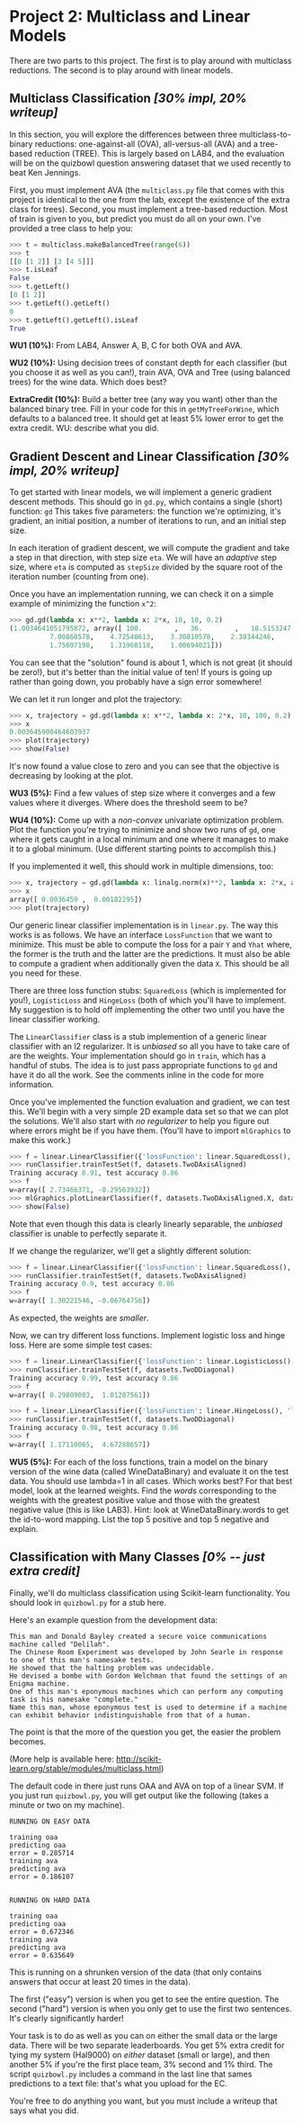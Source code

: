 # Project 2: Multiclass and Linear Models

There are two parts to this project. The first is to play around with multiclass reductions. The second is to play around with linear models.

## Multiclass Classification *[30% impl, 20% writeup]*

In this section, you will explore the differences between three
multiclass-to-binary reductions: one-against-all (OVA), all-versus-all
(AVA) and a tree-based reduction (TREE).  This is largely based
on LAB4, and the evaluation will be on the quizbowl question answering
dataset that we used recently to beat Ken Jennings.

First, you must implement AVA (the `multiclass.py` file that comes
with this project is identical to the one from the lab, except the
existence of the extra class for trees). Second, you must implement a
tree-based reduction. Most of train is given to you, but predict you
must do all on your own. I've provided a tree class to help you:

```python
>>> t = multiclass.makeBalancedTree(range(6))
>>> t
[[0 [1 2]] [3 [4 5]]]
>>> t.isLeaf
False
>>> t.getLeft()
[0 [1 2]]
>>> t.getLeft().getLeft()
0
>>> t.getLeft().getLeft().isLeaf
True
```

**WU1 (10%):** From LAB4, Answer A, B, C for both OVA and AVA.

**WU2 (10%):** Using decision trees of constant depth for each
classifier (but you choose it as well as you can!), train AVA, OVA and
Tree (using balanced trees) for the wine data. Which does best?

**ExtraCredit (10%):** Build a better tree (any way you want) other
than the balanced binary tree. Fill in your code for this in
`getMyTreeForWine`, which defaults to a balanced tree. It should get
at least 5% lower error to get the extra credit. WU: describe what you
did.


## Gradient Descent and Linear Classification *[30% impl, 20% writeup]*

To get started with linear models, we will implement a generic
gradient descent methods.  This should go in `gd.py`, which
contains a single (short) function: `gd` This takes five
parameters: the function we're optimizing, it's gradient, an initial
position, a number of iterations to run, and an initial step size.

In each iteration of gradient descent, we will compute the gradient
and take a step in that direction, with step size `eta`.  We
will have an *adaptive* step size, where `eta` is computed
as `stepSize` divided by the square root of the iteration
number (counting from one).

Once you have an implementation running, we can check it on a simple
example of minimizing the function `x^2`:

```python
>>> gd.gd(lambda x: x**2, lambda x: 2*x, 10, 10, 0.2)
(1.0034641051795872, array([ 100.        ,   36.        ,   18.5153247 ,   10.95094653,
          7.00860578,    4.72540613,    3.30810578,    2.38344246,
          1.75697198,    1.31968118,    1.00694021]))
```

You can see that the "solution" found is about 1, which is not great
(it should be zero!), but it's better than the initial value of ten!
If yours is going up rather than going down, you probably have a sign
error somewhere!

We can let it run longer and plot the trajectory:

```python
>>> x, trajectory = gd.gd(lambda x: x**2, lambda x: 2*x, 10, 100, 0.2)
>>> x
0.003645900464603937
>>> plot(trajectory)
>>> show(False)
```

It's now found a value close to zero and you can see that the
objective is decreasing by looking at the plot.

**WU3 (5%):** Find a few values of step size where it converges and
a few values where it diverges.  Where does the threshold seem to
be?

**WU4 (10%):** Come up with a *non-convex* univariate
optimization problem.  Plot the function you're trying to minimize and
show two runs of `gd`, one where it gets caught in a local
minimum and one where it manages to make it to a global minimum.  (Use
different starting points to accomplish this.)

If you implemented it well, this should work in multiple dimensions,
too:

```python
>>> x, trajectory = gd.gd(lambda x: linalg.norm(x)**2, lambda x: 2*x, array([10,5]), 100, 0.2)
>>> x
array([ 0.0036459 ,  0.00182295])
>>> plot(trajectory)
```

Our generic linear classifier implementation is
in `linear.py`.  The way this works is as follows.  We have an
interface `LossFunction` that we want to minimize.  This must
be able to compute the loss for a pair `Y` and `Yhat`
where, the former is the truth and the latter are the predictions.  It
must also be able to compute a gradient when additionally given the
data `X`.  This should be all you need for these.

There are three loss function stubs: `SquaredLoss` (which is
implemented for you!), `LogisticLoss` and `HingeLoss`
(both of which you'll have to implement.  My suggestion is to hold off
implementing the other two until you have the linear classifier
working.

The `LinearClassifier` class is a stub implemention of a
generic linear classifier with an l2 regularizer.  It
is *unbiased* so all you have to take care of are the weights.
Your implementation should go in `train`, which has a handful
of stubs.  The idea is to just pass appropriate functions
to `gd` and have it do all the work.  See the comments inline
in the code for more information.

Once you've implemented the function evaluation and gradient, we can
test this.  We'll begin with a very simple 2D example data set so that
we can plot the solutions.  We'll also start with *no
regularizer* to help you figure out where errors might be if you
have them.  (You'll have to import `mlGraphics` to make this
work.)

```python
>>> f = linear.LinearClassifier({'lossFunction': linear.SquaredLoss(), 'lambda': 0, 'numIter': 100, 'stepSize': 0.5})
>>> runClassifier.trainTestSet(f, datasets.TwoDAxisAligned)
Training accuracy 0.91, test accuracy 0.86
>>> f
w=array([ 2.73466371, -0.29563932])
>>> mlGraphics.plotLinearClassifier(f, datasets.TwoDAxisAligned.X, datasets.TwoDAxisAligned.Y)
>>> show(False)
```

Note that even though this data is clearly linearly separable,
the *unbiased* classifier is unable to perfectly separate it.

If we change the regularizer, we'll get a slightly different
solution:

```python
>>> f = linear.LinearClassifier({'lossFunction': linear.SquaredLoss(), 'lambda': 10, 'numIter': 100, 'stepSize': 0.5})
>>> runClassifier.trainTestSet(f, datasets.TwoDAxisAligned)
Training accuracy 0.9, test accuracy 0.86
>>> f
w=array([ 1.30221546, -0.06764756])
```

As expected, the weights are *smaller*.

Now, we can try different loss functions.  Implement logistic loss and
hinge loss.  Here are some simple test cases:

```python
>>> f = linear.LinearClassifier({'lossFunction': linear.LogisticLoss(), 'lambda': 10, 'numIter': 100, 'stepSize': 0.5})
>>> runClassifier.trainTestSet(f, datasets.TwoDDiagonal)
Training accuracy 0.99, test accuracy 0.86
>>> f
w=array([ 0.29809083,  1.01287561])

>>> f = linear.LinearClassifier({'lossFunction': linear.HingeLoss(), 'lambda': 1, 'numIter': 100, 'stepSize': 0.5})
>>> runClassifier.trainTestSet(f, datasets.TwoDDiagonal)
Training accuracy 0.98, test accuracy 0.86
>>> f
w=array([ 1.17110065,  4.67288657])
```

**WU5 (5%):** For each of the loss functions, train a model on the
binary version of the wine data (called WineDataBinary) and evaluate
it on the test data. You should use lambda=1 in all cases. Which works
best? For that best model, look at the learned weights. Find
the *words* corresponding to the weights with the greatest
positive value and those with the greatest negative value (this is
like LAB3). Hint: look at WineDataBinary.words to get the id-to-word
mapping. List the top 5 positive and top 5 negative and explain.

## Classification with Many Classes *[0% -- just extra credit]*

Finally, we'll do multiclass classification using Scikit-learn functionality. You should look in `quizbowl.py` for a stub here.

Here's an example question from the development data:

    This man and Donald Bayley created a secure voice communications machine called "Delilah".
    The Chinese Room Experiment was developed by John Searle in response to one of this man's namesake tests.
    He showed that the halting problem was undecidable.
    He devised a bombe with Gordon Welchman that found the settings of an Enigma machine.
    One of this man's eponymous machines which can perform any computing task is his namesake "complete."
    Name this man, whose eponymous test is used to determine if a machine can exhibit behavior indistinguishable from that of a human.

The point is that the more of the question you get, the easier the problem becomes.

(More help is available here: http://scikit-learn.org/stable/modules/multiclass.html)

The default code in there just runs OAA and AVA on top of a linear SVM. If you just run `quizbowl.py`, you will get output like the following (takes a minute or two on my machine).

```
RUNNING ON EASY DATA

training oaa
predicting oaa
error = 0.285714
training ava
predicting ava
error = 0.186107


RUNNING ON HARD DATA

training oaa
predicting oaa
error = 0.672346
training ava
predicting ava
error = 0.635649
```

This is running on a shrunken version of the data (that only contains answers that occur at least 20 times in the data).

The first ("easy") version is when you get to see the entire question. The second ("hard") version is when you only get to use the first two sentences. It's clearly significantly harder!

Your task is to do as well as you can on either the small data or the large data. There will be two separate leaderboards. You get 5% extra credit for tying my system (Hal9000) on *either* dataset (small or large), and then another 5% if you're the first place team, 3% second and 1% third. The script `quizbowl.py` includes a command in the last line that sames predictions to a text file: that's what you upload for the EC.

You're free to do anything you want, but you must include a writeup that says what you did.
